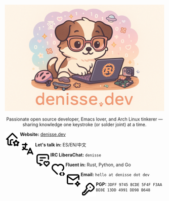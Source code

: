 <div align="center">

<img src="img/banner.png">

Passionate open source developer, Emacs lover, and Arch Linux tinkerer — sharing knowledge one keystroke (or solder joint) at a time.

</div>

<img align="left" src="img/home-star.svg"> **Website:** [denisse.dev](https://denisse.dev)

<img align="left" src="img/language.svg"> **Let's talk in:** ES/EN/中文

<img align="left" src="img/message-heart.svg"> **IRC LiberaChat:** `denisse`

<img align="left" src="img/heart-code.svg"> **Fluent in:** Rust, Python, and Go

<img align="left" src="img/mail-spark.svg"> **Email:** `hello at denisse dot dev`

<img align="left" src="img/key.svg"> **PGP:** `3DFF 9745 BCDE 5F4F F3AA BE0E 13DD 4991 DD98 B648`
